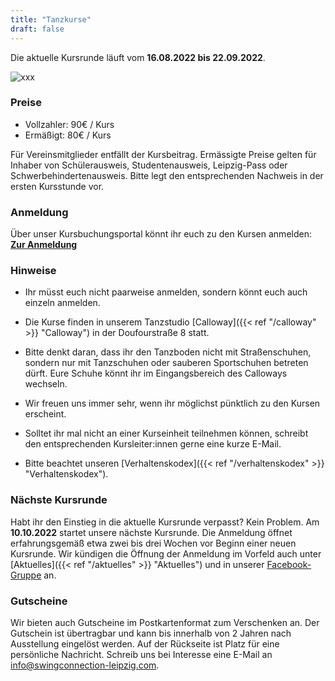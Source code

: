 ```yaml
---
title: "Tanzkurse"
draft: false
---
```


Die aktuelle Kursrunde läuft vom **16.08.2022 bis 22.09.2022**.

![xxx](kursplan.jpg)

### Preise

- Vollzahler: 90€ / Kurs
- Ermäßigt: 80€ / Kurs

Für Vereinsmitglieder entfällt der Kursbeitrag. Ermässigte Preise gelten für Inhaber von Schülerausweis, Studentenausweis, Leipzig-Pass oder Schwerbehindertenausweis. Bitte legt den entsprechenden Nachweis in der ersten Kursstunde vor.


### Anmeldung

Über unser Kursbuchungsportal könnt ihr euch zu den Kursen anmelden:  
**[Zur Anmeldung](https://scl.swinggeeks.de/SCL2022-08/)**

### Hinweise

- Ihr müsst euch nicht paarweise anmelden, sondern könnt euch auch einzeln anmelden.

- Die Kurse finden in unserem Tanzstudio [Calloway]({{< ref "/calloway" >}} "Calloway") in der Doufourstraße 8 statt.

- Bitte denkt daran, dass ihr den Tanzboden nicht mit Straßenschuhen, sondern nur mit Tanzschuhen oder sauberen Sportschuhen betreten dürft. Eure Schuhe könnt ihr im Eingangsbereich des Calloways wechseln.

- Wir freuen uns immer sehr, wenn ihr möglichst pünktlich zu den Kursen erscheint.

- Solltet ihr mal nicht an einer Kurseinheit teilnehmen können, schreibt den entsprechenden Kursleiter:innen gerne eine kurze E-Mail. 

- Bitte beachtet unseren [Verhaltenskodex]({{< ref "/verhaltenskodex" >}} "Verhaltenskodex").


### Nächste Kursrunde

Habt ihr den Einstieg in die aktuelle Kursrunde verpasst? Kein Problem. Am **10.10.2022** startet unsere nächste Kursrunde. Die Anmeldung öffnet erfahrungsgemäß etwa zwei bis drei Wochen vor Beginn einer neuen Kursrunde. Wir kündigen die Öffnung der Anmeldung im Vorfeld auch unter [Aktuelles]({{< ref "/aktuelles" >}} "Aktuelles") und in unserer [Facebook-Gruppe](https://www.facebook.com/groups/swingconnection.leipzig) an.

### Gutscheine

Wir bieten auch Gutscheine im Postkartenformat zum Verschenken an. Der Gutschein ist übertragbar und kann bis innerhalb von 2 Jahren nach Ausstellung eingelöst werden. Auf der Rückseite ist Platz für eine persönliche Nachricht. Schreib uns bei Interesse eine E-Mail an info@swingconnection-leipzig.com.
